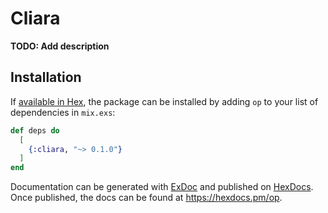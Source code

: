 # Cliara

**TODO: Add description**

## Installation

If [available in Hex](https://hex.pm/docs/publish), the package can be installed
by adding `op` to your list of dependencies in `mix.exs`:

```elixir
def deps do
  [
    {:cliara, "~> 0.1.0"}
  ]
end
```

Documentation can be generated with [ExDoc](https://github.com/elixir-lang/ex_doc)
and published on [HexDocs](https://hexdocs.pm). Once published, the docs can
be found at <https://hexdocs.pm/op>.

